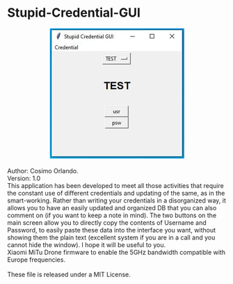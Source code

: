 # Stupid-Credential-GUI
<div style="text-align: center;">
<a href="https://github.com/cosmok82/Stupid-Credential-GUI/blob/main/thumbnail.jpg?raw=true">
<img alt="img" src="https://github.com/cosmok82/Stupid-Credential-GUI/blob/main/thumbnail.jpg?raw=true">
</a>
</div>
<br>
Author: Cosimo Orlando.<br>
Version: 1.0
<br>
This application has been developed to meet all those activities that require the constant use of different credentials and updating of the same, as in the smart-working. Rather than writing your credentials in a disorganized way, it allows you to have an easily updated and organized DB that you can also comment on (if you want to keep a note in mind).
The two buttons on the main screen allow you to directly copy the contents of Username and Password, to easily paste these data into the interface you want, without showing them the plain text (excellent system if you are in a call and you cannot hide the window). I hope it will be useful to you.
<br>Xiaomi MiTu Drone firmware to enable the 5GHz bandwidth compatible with Europe frequencies.<br>
<br>
These file is released under a MIT License.
<br>
<br>
<br>
